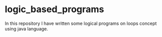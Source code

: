 # logic_based_programs
In this repository I have written some logical programs on loops concept using java language.
